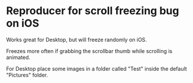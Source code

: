 # Reproducer for scroll freezing bug on iOS

Works great for Desktop, but will freeze randomly on iOS.

Freezes more often if grabbing the scrollbar thumb while scrolling is animated.

For Desktop place some images in a folder called "Test" inside the default "Pictures" folder.